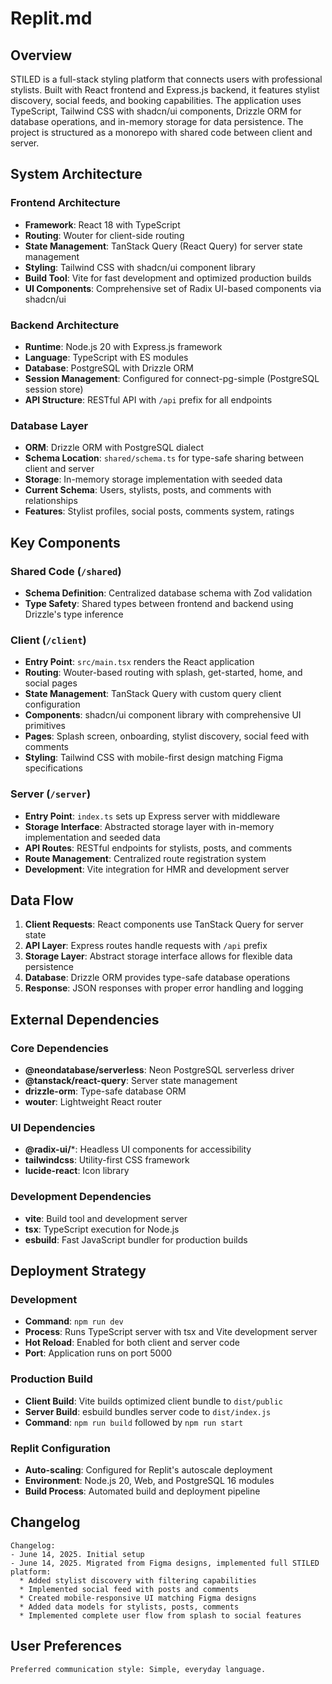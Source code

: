 # Replit.md

## Overview

STILED is a full-stack styling platform that connects users with professional stylists. Built with React frontend and Express.js backend, it features stylist discovery, social feeds, and booking capabilities. The application uses TypeScript, Tailwind CSS with shadcn/ui components, Drizzle ORM for database operations, and in-memory storage for data persistence. The project is structured as a monorepo with shared code between client and server.

## System Architecture

### Frontend Architecture
- **Framework**: React 18 with TypeScript
- **Routing**: Wouter for client-side routing
- **State Management**: TanStack Query (React Query) for server state management
- **Styling**: Tailwind CSS with shadcn/ui component library
- **Build Tool**: Vite for fast development and optimized production builds
- **UI Components**: Comprehensive set of Radix UI-based components via shadcn/ui

### Backend Architecture
- **Runtime**: Node.js 20 with Express.js framework
- **Language**: TypeScript with ES modules
- **Database**: PostgreSQL with Drizzle ORM
- **Session Management**: Configured for connect-pg-simple (PostgreSQL session store)
- **API Structure**: RESTful API with `/api` prefix for all endpoints

### Database Layer
- **ORM**: Drizzle ORM with PostgreSQL dialect
- **Schema Location**: `shared/schema.ts` for type-safe sharing between client and server
- **Storage**: In-memory storage implementation with seeded data
- **Current Schema**: Users, stylists, posts, and comments with relationships
- **Features**: Stylist profiles, social posts, comments system, ratings

## Key Components

### Shared Code (`/shared`)
- **Schema Definition**: Centralized database schema with Zod validation
- **Type Safety**: Shared types between frontend and backend using Drizzle's type inference

### Client (`/client`)
- **Entry Point**: `src/main.tsx` renders the React application
- **Routing**: Wouter-based routing with splash, get-started, home, and social pages
- **State Management**: TanStack Query with custom query client configuration
- **Components**: shadcn/ui component library with comprehensive UI primitives
- **Pages**: Splash screen, onboarding, stylist discovery, social feed with comments
- **Styling**: Tailwind CSS with mobile-first design matching Figma specifications

### Server (`/server`)
- **Entry Point**: `index.ts` sets up Express server with middleware
- **Storage Interface**: Abstracted storage layer with in-memory implementation and seeded data
- **API Routes**: RESTful endpoints for stylists, posts, and comments
- **Route Management**: Centralized route registration system
- **Development**: Vite integration for HMR and development server

## Data Flow

1. **Client Requests**: React components use TanStack Query for server state
2. **API Layer**: Express routes handle requests with `/api` prefix
3. **Storage Layer**: Abstract storage interface allows for flexible data persistence
4. **Database**: Drizzle ORM provides type-safe database operations
5. **Response**: JSON responses with proper error handling and logging

## External Dependencies

### Core Dependencies
- **@neondatabase/serverless**: Neon PostgreSQL serverless driver
- **@tanstack/react-query**: Server state management
- **drizzle-orm**: Type-safe database ORM
- **wouter**: Lightweight React router

### UI Dependencies
- **@radix-ui/***: Headless UI components for accessibility
- **tailwindcss**: Utility-first CSS framework
- **lucide-react**: Icon library

### Development Dependencies
- **vite**: Build tool and development server
- **tsx**: TypeScript execution for Node.js
- **esbuild**: Fast JavaScript bundler for production builds

## Deployment Strategy

### Development
- **Command**: `npm run dev`
- **Process**: Runs TypeScript server with tsx and Vite development server
- **Hot Reload**: Enabled for both client and server code
- **Port**: Application runs on port 5000

### Production Build
- **Client Build**: Vite builds optimized client bundle to `dist/public`
- **Server Build**: esbuild bundles server code to `dist/index.js`
- **Command**: `npm run build` followed by `npm run start`

### Replit Configuration
- **Auto-scaling**: Configured for Replit's autoscale deployment
- **Environment**: Node.js 20, Web, and PostgreSQL 16 modules
- **Build Process**: Automated build and deployment pipeline

## Changelog

```
Changelog:
- June 14, 2025. Initial setup
- June 14, 2025. Migrated from Figma designs, implemented full STILED platform:
  * Added stylist discovery with filtering capabilities
  * Implemented social feed with posts and comments
  * Created mobile-responsive UI matching Figma designs
  * Added data models for stylists, posts, comments
  * Implemented complete user flow from splash to social features
```

## User Preferences

```
Preferred communication style: Simple, everyday language.
```